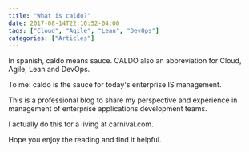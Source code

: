 ```yaml
---
title: "What is caldo?"
date: 2017-08-14T22:10:52-04:00
tags: ["Cloud", "Agile", "Lean", "DevOps"]
categories: ["Articles"]
---
```


In spanish, caldo means sauce. CALDO also an abbreviation for Cloud, Agile, Lean and DevOps.

To me: caldo is the sauce for today's enterprise IS management.

This is a professional blog to share my perspective and experience in management of enterprise applications development teams.

I actually do this for a living at carnival.com.

Hope you enjoy the reading and find it helpful.
